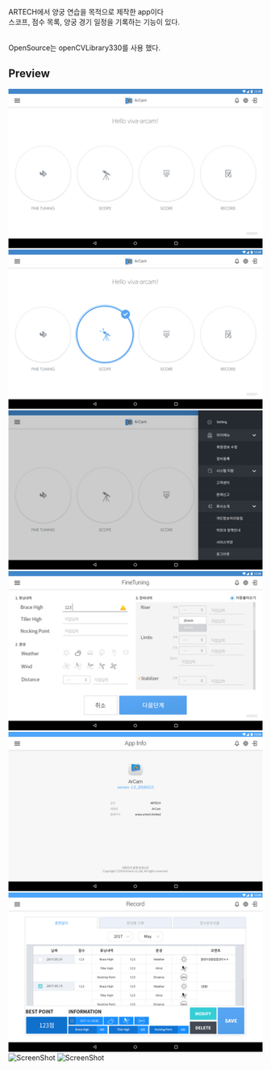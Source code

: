 ARTECH에서 양궁 연습을 목적으로 제작한 app이다<br>
스코프, 점수 목록, 양궁 경기 일정을 기록하는 기능이 있다.<br><br>

OpenSource는 openCVLibrary330를 사용 했다.<br>


## Preview
![ScreenShot](./screenshot/1_main.jpg)
![ScreenShot](./screenshot/2_main.jpg)
![ScreenShot](./screenshot/4_main.jpg)
![ScreenShot](./screenshot/6_finetuning.jpg)
![ScreenShot](./screenshot/arappinfo.jpg)
![ScreenShot](./screenshot/record.jpg)
![ScreenShot](./screenshot/record2.jpg)
![ScreenShot](./screenshot/record3.jpg)